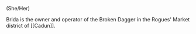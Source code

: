 (She/Her)

Brida is the owner and operator of the Broken Dagger in the Rogues' Market district of [[Cadun]]. 
